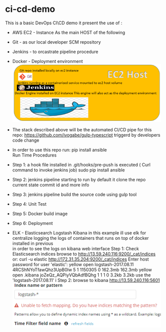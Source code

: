 # ci-cd-demo
This is a basic DevOps CI\CD demo
it present the use of :
- AWS EC2 - Instance As the main HOST of the following  
- Git - as our local developer SCM repository
- Jenkins - to orcastrate pipeline procedure
- Docker - Deployment environment
![Alt text](https://github.com/BoazHalter/ci-cd-demo/blob/master/CI-CD-infrastucture-architecture5.PNG "Arcitecture Overview:")

- The stack described above will be the automated CI/CD pipe for this repo:
  https://github.com/ivogabe/gulp-typescript
  triggerd by developers code change
- In order to use this repo run: pip install ansible  
Run Time Procedures
- Step 1:
    a hook file installed in .git/hooks/pre-push is executed ( Curl command to invoke jenkins job)
    sudo pip install ansible
- Step 2:
    jenkins pipeline starting to run by default it clone the repo current state commit id and more info
- Step 3:
    jenkins pipeline build the source code using gulp tool
- Step 4:
    Unit Test 
- Step 5:
    Docker build image
- Step 6:
    Deployment

- ELK - Elasticsearch Logstash Kibana
    in this example ill use elk for centralize logging 
    the logs of containers that runs on top of docker installed in previous  
    in order to see the logs on kibana web interface
  Step 1:
	Check Elasticsearch indices browse to http://13.59.240.116:9200/_cat/indices
	or:
	curl -u elastic http://172.31.35.204:9200/_cat/indices
	  Enter host password for user 'elastic':
	  yellow open logstash-2017.08.11 4RCShNYoTfawQhz3UpB0lw 5 1 1150305 0 162.3mb 162.3mb
	  yellow open .kibana             joZeQz_AQPiyVQbAdfBQhg 1 1       1 0   3.2kb   3.2kb
    use the 'logstash-2017.08.11' i
  Step 2:
    browse to kibana http://13.59.240.116:5601
![Alt text](https://github.com/BoazHalter/ci-cd-demo/blob/master/kibanaIndex.PNG )
 
   
